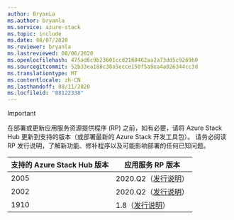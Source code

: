 ```yaml
---
author: BryanLa
ms.author: bryanla
ms.service: azure-stack
ms.topic: include
ms.date: 08/07/2020
ms.reviewer: bryanla
ms.lastreviewed: 08/06/2020
ms.openlocfilehash: 475ad6c9b23601ccd2160462aa2a73dd5c9269b0
ms.sourcegitcommit: 52b33ea180c38a5ecce150f5a9ea4a026344cc3d
ms.translationtype: MT
ms.contentlocale: zh-CN
ms.lasthandoff: 08/11/2020
ms.locfileid: "88122338"
---
```

<!-- TODO - For each release: add AzS Hub build number, App Service RP version number, & corresponding App Service release notes text/link -->
> [!IMPORTANT]
> 在部署或更新应用服务资源提供程序 (RP) 之前，如有必要，请将 Azure Stack Hub 更新到支持的版本（或部署最新的 Azure Stack 开发工具包）。 请务必阅读 RP 发行说明，了解新功能、修补程序以及可能影响部署的任何已知问题。
>
> | 支持的 Azure Stack Hub 版本 | 应用服务 RP 版本 |
> |-----|---|
> | 2005 | 2020.Q2（[发行说明](../operator/app-service-release-notes-2020-Q2.md)） |
> | 2002 | 2020.Q2（[发行说明](../operator/app-service-release-notes-2020-Q2.md)） |
> | 1910 | 1.8（[发行说明](../operator/azure-stack-app-service-release-notes-update-eight.md)） |